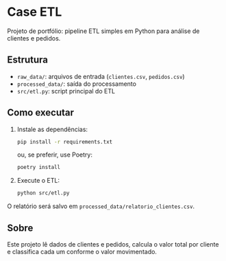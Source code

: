 # Case ETL

Projeto de portfólio: pipeline ETL simples em Python para análise de clientes e pedidos.

## Estrutura

- `raw_data/`: arquivos de entrada (`clientes.csv`, `pedidos.csv`)
- `processed_data/`: saída do processamento
- `src/etl.py`: script principal do ETL

## Como executar

1. Instale as dependências:
   ```sh
   pip install -r requirements.txt
   ```
   ou, se preferir, use Poetry:
   ```sh
   poetry install
   ```

2. Execute o ETL:
   ```sh
   python src/etl.py
   ```

O relatório será salvo em `processed_data/relatorio_clientes.csv`.

## Sobre

Este projeto lê dados de clientes e pedidos, calcula o valor total por cliente e classifica cada um conforme o valor movimentado.
